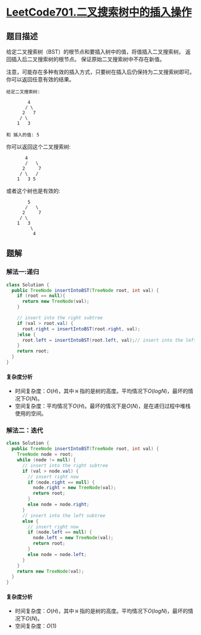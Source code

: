# [LeetCode701.二叉搜索树中的插入操作](https://leetcode-cn.com/problems/insert-into-a-binary-search-tree/)
## 题目描述
给定二叉搜索树（BST）的根节点和要插入树中的值，将值插入二叉搜索树。 返回插入后二叉搜索树的根节点。 保证原始二叉搜索树中不存在新值。

注意，可能存在多种有效的插入方式，只要树在插入后仍保持为二叉搜索树即可。 你可以返回任意有效的结果。

```
给定二叉搜索树:

        4
       / \
      2   7
     / \
    1   3

和 插入的值: 5
```
你可以返回这个二叉搜索树:
```
       4
       /   \
      2     7
     / \   /
    1   3 5
```
或者这个树也是有效的:
```
        5
       /   \
      2     7
     / \   
    1   3
         \
          4
```
## 题解
### 解法一:递归
```java
class Solution {
  public TreeNode insertIntoBST(TreeNode root, int val) {
    if (root == null){
      return new TreeNode(val);
    }

    // insert into the right subtree
    if (val > root.val) {
      root.right = insertIntoBST(root.right, val);
    }else {
      root.left = insertIntoBST(root.left, val);// insert into the left subtree
    }
    return root;
  }
}
```
#### 复杂度分析
- 时间复杂度：$O(H)$，其中 `H` 指的是树的高度。平均情况下$O(logN)$，最坏的情况下$O(N)$。
- 空间复杂度：平均情况下$O(H)$。最坏的情况下是$O(N)$，是在递归过程中堆栈使用的空间。
### 解法二：迭代
```java
class Solution {
  public TreeNode insertIntoBST(TreeNode root, int val) {
    TreeNode node = root;
    while (node != null) {
      // insert into the right subtree
      if (val > node.val) {
        // insert right now
        if (node.right == null) {
          node.right = new TreeNode(val);
          return root;
        }
        else node = node.right;
      }
      // insert into the left subtree
      else {
        // insert right now
        if (node.left == null) {
          node.left = new TreeNode(val);
          return root;
        }
        else node = node.left;
      }
    }
    return new TreeNode(val);
  }
}
```
#### 复杂度分析
- 时间复杂度：$O(H)$，其中 `H` 指的是树的高度。平均情况下$O(logN)$，最坏的情况下$O(N)$。
- 空间复杂度：$O(1)$
